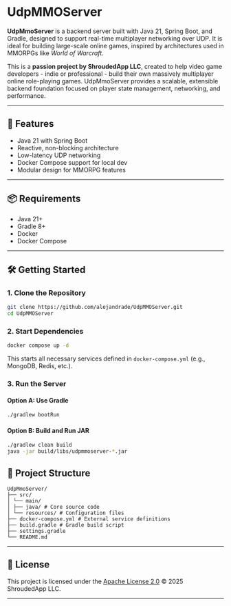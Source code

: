 
# UdpMMOServer

**UdpMmoServer** is a backend server built with Java 21, Spring Boot, and Gradle, designed to support real-time multiplayer networking over UDP. It is ideal for building large-scale online games, inspired by architectures used in MMORPGs like *World of Warcraft*.

This is a **passion project by ShroudedApp LLC**, created to help video game developers - indie or professional - build their own massively multiplayer online role-playing games. UdpMmoServer provides a scalable, extensible backend foundation focused on player state management, networking, and performance.

---

## 🚀 Features

- Java 21 with Spring Boot
- Reactive, non-blocking architecture
- Low-latency UDP networking
- Docker Compose support for local dev
- Modular design for MMORPG features

---

## 📦 Requirements

- Java 21+
- Gradle 8+
- Docker
- Docker Compose

---

## 🛠️ Getting Started

### 1. Clone the Repository

```bash
git clone https://github.com/alejandrade/UdpMMOServer.git
cd UdpMMOServer
```

### 2. Start Dependencies

```bash
docker compose up -d
```

This starts all necessary services defined in `docker-compose.yml` (e.g., MongoDB, Redis, etc.).

### 3. Run the Server

#### Option A: Use Gradle

```bash
./gradlew bootRun
```

#### Option B: Build and Run JAR

```bash
./gradlew clean build
java -jar build/libs/udpmmoserver-*.jar
```

## 📁 Project Structure

```text
UdpMmoServer/
├── src/
│ └── main/
│ ├── java/ # Core source code
│ └── resources/ # Configuration files
├── docker-compose.yml # External service definitions
├── build.gradle # Gradle build script
├── settings.gradle
└── README.md
```

---

## 📝 License

This project is licensed under the [Apache License 2.0](LICENSE.md)
© 2025 ShroudedApp LLC.

---
